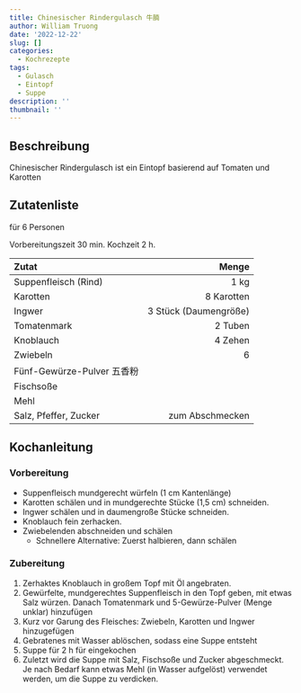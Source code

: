 ```yaml
---
title: Chinesischer Rindergulasch 牛腩
author: William Truong
date: '2022-12-22'
slug: []
categories:
  - Kochrezepte
tags:
  - Gulasch
  - Eintopf
  - Suppe
description: ''
thumbnail: ''
---
```


## Beschreibung
Chinesischer Rindergulasch ist ein Eintopf basierend auf Tomaten und Karotten

## Zutatenliste
für 6 Personen

Vorbereitungszeit 30 min. Kochzeit 2 h.

Zutat | Menge 
:---|---:
Suppenfleisch (Rind) | 1 kg
Karotten | 8 Karotten
Ingwer | 3 Stück (Daumengröße)
Tomatenmark | 2 Tuben
Knoblauch | 4 Zehen
Zwiebeln | 6
Fünf-Gewürze-Pulver 五香粉 |
Fischsoße |
Mehl |
Salz, Pfeffer, Zucker | zum Abschmecken


## Kochanleitung

### Vorbereitung

- Suppenfleisch mundgerecht würfeln (1 cm Kantenlänge)
- Karotten schälen und in mundgerechte Stücke (1,5 cm) schneiden.
- Ingwer schälen und in daumengroße Stücke schneiden.
- Knoblauch fein zerhacken.
- Zwiebelenden abschneiden und schälen
  - Schnellere Alternative: Zuerst halbieren, dann schälen

### Zubereitung
1. Zerhaktes Knoblauch in großem Topf mit Öl angebraten. 
2. Gewürfelte, mundgerechtes Suppenfleisch in den Topf geben, mit etwas Salz würzen. Danach Tomatenmark und 5-Gewürze-Pulver (Menge unklar) hinzufügen
4. Kurz vor Garung des Fleisches: Zwiebeln, Karotten und Ingwer hinzugefügen
5. Gebratenes mit Wasser ablöschen, sodass eine Suppe entsteht
6. Suppe für 2 h für eingekochen
7. Zuletzt wird die Suppe mit Salz, Fischsoße und Zucker abgeschmeckt. Je nach Bedarf kann etwas Mehl (in Wasser aufgelöst) verwendet werden, um die Suppe zu verdicken.